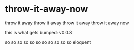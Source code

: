 # throw-it-away-now
throw it away throw it away throw it away throw it away now

this is what gets bumped: v0.0.8


so
so so
so so so
so so so so
so eloquent
